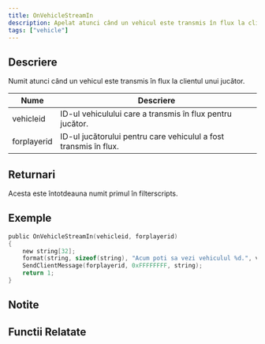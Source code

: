 ```yaml
---
title: OnVehicleStreamIn
description: Apelat atunci când un vehicul este transmis în flux la clientul unui jucător.
tags: ["vehicle"]
---
```


## Descriere

Numit atunci când un vehicul este transmis în flux la clientul unui jucător.

| Nume        | Descriere                                              |
| ----------- | ------------------------------------------------------ |
| vehicleid   | ID-ul vehiculului care a transmis în flux pentru jucător. |
| forplayerid | ID-ul jucătorului pentru care vehiculul a fost transmis în flux.  |

## Returnari

Acesta este întotdeauna numit primul în filterscripts.

## Exemple

```c
public OnVehicleStreamIn(vehicleid, forplayerid)
{
    new string[32];
    format(string, sizeof(string), "Acum poti sa vezi vehiculul %d.", vehicleid);
    SendClientMessage(forplayerid, 0xFFFFFFFF, string);
    return 1;
}
```

## Notite

<TipNPCCallbacks />

## Functii Relatate

